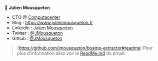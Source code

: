  
👤 **Julien Mousqueton**

* CTO @ [Computacenter](https://www.computacenter.com)
* Blog : <https://www.julienmousqueton.fr>
* LinkedIn : [Julien Mousqueton](https://linkedin.com/in/julienmousqueton)
* Twitter : [@JMousqueton](https://twitter.com/JMousqueton)
* Github : [@JMousqueton](https://github.com/JMousqueton)

> (https://github.com/jmousqueton/boamp-extractor#readme) Pour plus d'information allez voir le [ReadMe.md](https://github.com/jmousqueton/boamp-extractor#readme) du projet. 